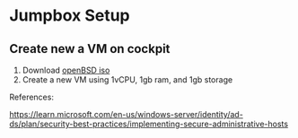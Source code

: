 # Jumpbox Setup

## Create new a VM on cockpit
1. Download [openBSD iso](https://www.openbsd.org/faq/faq4.html#Download)
2. Create a new VM using 1vCPU, 1gb ram, and 1gb storage



References:

https://learn.microsoft.com/en-us/windows-server/identity/ad-ds/plan/security-best-practices/implementing-secure-administrative-hosts
